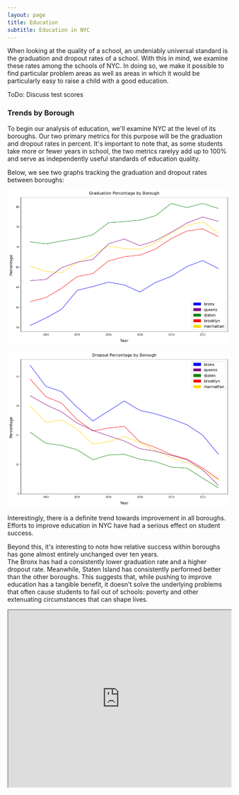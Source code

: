 ```yaml
---
layout: page
title: Education
subtitle: Education in NYC
---
```


When looking at the quality of a school, an undeniably universal standard is 
the graduation and dropout rates of a school. With this in mind, we examine
these rates among the schools of NYC. In doing so, we make it possible to find
particular problem areas as well as areas in which it would be particularly easy
to raise a child with a good education.

ToDo: Discuss test scores

### Trends by Borough
To begin our analysis of education, we'll examine NYC at the level of its
boroughs. Our two primary metrics for this purpose will be the graduation and
dropout rates in percent. It's important to note that, as some students take
more or fewer years in school, the two metrics
rarelyy add up to 100% and serve as independently useful standards of education 
quality.

Below, we see two graphs tracking the graduation and dropout rates between boroughs:

![Graduation % per Year](../img/education/grad_%_borough.png)

![Dropout  % per Year](../img/education/dropout_%_borough.png)

Interestingly, there is a definite trend towards improvement in all boroughs.
Efforts to improve education in NYC have had a serious effect on student
success. 

Beyond this, it's interesting to note how relative success within boroughs has
gone almost entirely unchanged over ten years.  
The Bronx has had a consistently lower graduation rate and a higher dropout
rate. Meanwhile, Staten Island has consistently performed better than the other
boroughs. This suggests that, while pushing to improve education has a tangible benefit, it doesn't solve the underlying problems that often cause students to fail out of schools: poverty and other extenuating circumstances that can shape lives.

<iframe src="https://thibauldbraet.github.io/maps/education/grad_boroughs.html" width="100%" height="400px"></iframe>

